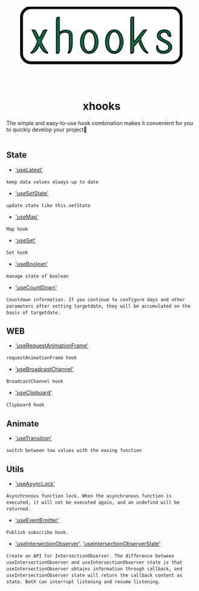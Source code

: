 <p align="center">
  <img src="./logo.svg" width='450px'/>
</p>

<br />
<br />

<h1 align='center'>xhooks</h1>
The simple and easy-to-use hook combination makes it convenient for you to quickly develop your project👏

<br />
<br />


## State

- ['useLatest'](./docs/useLatest.md)

`keep data values ​​always up to date`

- ['useSetState'](./docs/useSetState.md)

`update state like this.setState`

- ['useMap'](./docs/useMap.md)

`Map hook`

- ['useSet'](./docs/useSet.md)

`Set hook`

- ['useBoolean'](./docs/useBoolean.md)

`manage state of boolean`

- ['useCountDown'](./docs/useCountDown.md)

`Countdown information. If you continue to configure days and other parameters after setting targetdate, they will be accumulated on the basis of targetdate.`

## WEB

- ['useRequestAnimationFrame'](./docs/useRequestAnimationFrame.md)

`requestAnimationFrame hook`

- ['useBroadcastChannel'](./docs/useBroadcastChannel.md)

`BroadcastChannel hook`

- ['useClipboard'](./docs/useClipboard.md)

`Clipboard hook`

## Animate

- ['useTransition'](./docs/useTransition.md)

`switch between tow values with the easing function`

## Utils

- ['useAsyncLock'](./docs/useAsyncLock.md)

`Asynchronous function lock. When the asynchronous function is executed, it will not be executed again, and an undefind will be returned.`

- ['useEventEmitter'](./docs/useEventEmitter.md)

`Publish subscribe hook.`

- ['useIntersectionObserver'](./docs/useIntersectionObserver.md), ['useIntersectionObserverState'](./docs/useIntersectionObserverState.md)

`Create an API for IntersectionObserver. The difference between useIntersectionObserver and useIntersectionObserver state is that useIntersectionObserver obtains information through callback, and useIntersectionObserver state will return the callback content as state. Both can interrupt listening and resume listening.`
